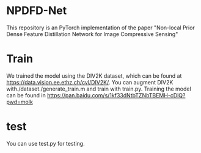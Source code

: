 NPDFD-Net
=
This repository is an PyTorch implementation of the paper "Non-local Prior Dense Feature Distillation Network for Image Compressive Sensing"

Train
=
We trained the model using the DIV2K dataset, which can be found at https://data.vision.ee.ethz.ch/cvl/DIV2K/.
You can augment DIV2K with./dataset./generate_train.m and train with train.py.
Training the model can be found in https://pan.baidu.com/s/1kf33dNtbTZNbTBEMH-cDlQ?pwd=molk 

test
=
You can use test.py for testing.
